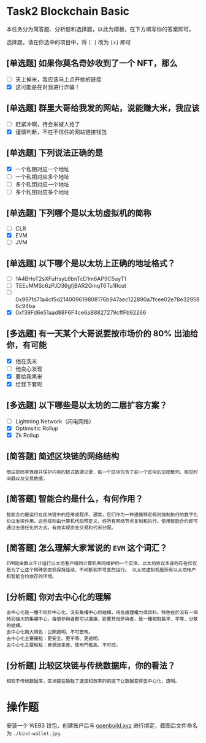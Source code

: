 # Task2 Blockchain Basic

本任务分为简答题、分析题和选择题，以此为模板，在下方填写你的答案即可。

选择题，请在你选中的项目中，将 `[ ]` 改为 `[x]` 即可

## [单选题] 如果你莫名奇妙收到了一个 NFT，那么

- [ ]  天上掉米，我应该马上点开他的链接
- [X]  这可能是在对我进行诈骗！

## [单选题] 群里大哥给我发的网站，说能赚大米，我应该

- [ ]  赶紧冲啊，待会米被人抢了
- [X]  谨慎判断，不在不信任的网站链接钱包

## [单选题] 下列说法正确的是

- [X]  一个私钥对应一个地址
- [ ]  一个私钥对应多个地址
- [ ]  多个私钥对应一个地址
- [ ]  多个私钥对应多个地址

## [单选题] 下列哪个是以太坊虚拟机的简称

- [ ]  CLR
- [X]  EVM
- [ ]  JVM

## [单选题] 以下哪个是以太坊上正确的地址格式？

- [ ]  1A4BHoT2sXFuHsyL6bnTcD1m6AP9C5uyT1
- [ ]  TEEuMMSc6zPJD36gfjBAR2GmqT6Tu1Rcut
- [ ]  0x997fd71a4cf5d214009619808176b947aec122890a7fcee02e78e329596c94ba
- [X]  0xf39Fd6e51aad88F6F4ce6aB8827279cffFb92266

## [多选题] 有一天某个大哥说要按市场价的 80% 出油给你，有可能

- [X]  他在洗米
- [ ]  他良心发现
- [X]  要给我黒米
- [X]  给我下套呢

## [多选题] 以下哪些是以太坊的二层扩容方案？

- [ ]  Lightning Network（闪电网络）
- [X]  Optimsitic Rollup
- [X]  Zk Rollup

## [简答题] 简述区块链的网络结构

```
借由密码学连接并保护内容的链式数据记录，每一个区块包含了前一个区块的加密散列、相应时间戳以及交易数据.
```

## [简答题] 智能合约是什么，有何作用？

```
智能合约是运行在区块链中的应用或程序。通常，它们作为一种遵循特定规则强制执行的数字化协议发挥作用。这些规则由计算机代码预定义，经所有网络节点复制和执行。使用智能合约即可通过去信任化的方式，有效实现资金交易和代币分配。
```

## [简答题] 怎么理解大家常说的 `EVM` 这个词汇？

```
EVM是由数以千计运行以太坊客户端的计算机共同维护的一个实体。以太坊协议本身的存在仅仅是为了让这个特殊状态机保持连续、不间断和不可变的运行。 以太坊虚拟机是所有以太坊帐户和智能合约依存的环境。 
```

## [分析题] 你对去中心化的理解

```
去中心化是一種不同於中心化，沒有集權中心的結構，用在處理權力或資料。特色在於沒有一個特別強大的集權中心，每個參與者都可以連接、影響其他參與者，是一種相對扁平、平等、分散的結構。
去中心化兩大特色：公開透明、不可竄改。
去中心化主要優點：更安全、更平等、更透明。
去中心化主要缺點：資源效率差、使用門檻高、不可控。
```

## [分析题] 比较区块链与传统数据库，你的看法？

```
相较于传统数据库，区块链在牺牲了速度和效率的前提下让数据变得去中心化，透明。
```

# 操作题

安装一个 WEB3 钱包，创建账户后与 [openbuild.xyz](https://openbuild.xyz/profile) 进行绑定，截图后文件命名为 `./bind-wallet.jpg`.
